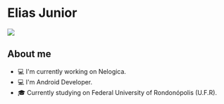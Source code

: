 # Elias Junior

<a href="https://www.linkedin.com/in/elias-junior-9b1191164/" target="_blank">
  <img src="https://img.shields.io/badge/-LinkedIn-%230077B5?style=for-the-badge&logo=linkedin&logoColor=white" target="_blank">
</a>

<br>

## About me

- 💻 I'm currently working on Nelogica.
- 💻 I'm Android Developer.
- 🎓 Currently studying on Federal University of Rondonópolis (U.F.R).
